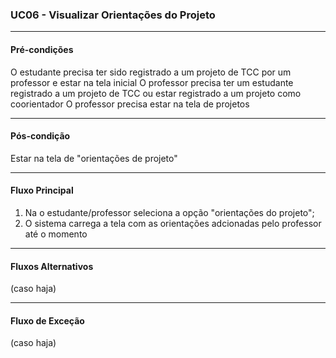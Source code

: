 ### UC06 - Visualizar Orientações do Projeto
---
#### Pré-condições
O estudante precisa ter sido registrado a um projeto de TCC por um professor e estar na tela inicial
O professor precisa ter um estudante registrado a um projeto de TCC ou estar registrado a um projeto como coorientador
O professor precisa estar na tela de projetos

---
#### Pós-condição
Estar na tela de "orientações de projeto"

---
#### Fluxo Principal
1. Na o estudante/professor seleciona a opção "orientações do projeto";
2. O sistema carrega a tela com as orientações adcionadas pelo professor até o momento
---
#### Fluxos Alternativos
(caso haja)

---
#### Fluxo de Exceção
(caso haja)
